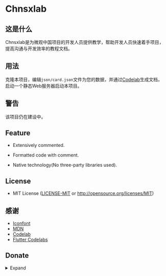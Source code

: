 # Chnsxlab

## 这是什么

Chnsxlab是为微观中国项目的开发人员提供教学，帮助开发人员快速着手项目，提高沟通与开发效率的教程文档。

## 用法

克隆本项目，编辑`json/card.json`文件为您的数据，并通过[Codelab](https://github.com/googlecodelabs/tools)生成文档，启动一个静态Web服务器启动本项目。

## 警告

该项目仍在建设中。

## Feature

* Extensively commented.

* Formatted code with comment.

* Native technology(No three-party libraries used).

## License

* MIT License ([LICENSE-MIT](https://github.com/Iceberry-qdd/Courselab/LICENSE) or http://opensource.org/licenses/MIT)

## 感谢
* [Iconfont](https://www.iconfont.cn/)
* [MDN](https://developer.mozilla.org/)
* [Codelab](https://github.com/googlecodelabs/tools)
* [Flutter Codelabs](https://codelabs.developers.google.com/?product=flutter)

## Donate

<details>
<summary markdown="span">Expand</summary>

<img src="donate.png" alt="qrcode" style="zoom:50%;" />

</details>